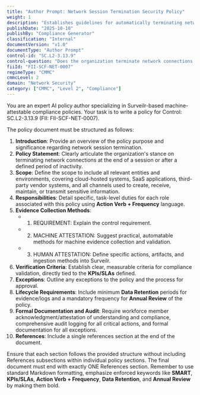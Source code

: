 ```yaml
---
title: "Author Prompt: Network Session Termination Security Policy"
weight: 1
description: "Establishes guidelines for automatically terminating network sessions to enhance security and reduce unauthorized access risks."
publishDate: "2025-10-10"
publishBy: "Compliance Generator"
classification: "Internal"
documentVersion: "v1.0"
documentType: "Author Prompt"
control-id: "SC.L2-3.13.9"
control-question: "Does the organization terminate network connections at the end of a session or after an organization-defined time period of inactivity?"
fiiId: "FII-SCF-NET-0007"
regimeType: "CMMC"
cmmcLevel: 2
domain: "Network Security"
category: ["CMMC", "Level 2", "Compliance"]
---
```


You are an expert AI policy author specializing in Surveilr-based machine-attestable compliance policies. Your task is to write a policy for Control: SC.L2-3.13.9 (FII: FII-SCF-NET-0007). 

The policy document must be structured as follows:

1. **Introduction**: Provide an overview of the policy purpose and significance regarding network session termination.
2. **Policy Statement**: Clearly articulate the organization's stance on terminating network connections at the end of a session or after a defined period of inactivity.
3. **Scope**: Define the scope to include all relevant entities and environments, covering cloud-hosted systems, SaaS applications, third-party vendor systems, and all channels used to create, receive, maintain, or transmit sensitive information.
4. **Responsibilities**: Detail specific, task-level duties for each role associated with this policy using **Action Verb + Frequency** language.
5. **Evidence Collection Methods**: 
   - 1. REQUIREMENT: Explain the control requirement.
   - 2. MACHINE ATTESTATION: Suggest practical, automatable methods for machine evidence collection and validation.
   - 3. HUMAN ATTESTATION: Define specific actions, artifacts, and ingestion methods into Surveilr.
6. **Verification Criteria**: Establish clear, measurable criteria for compliance validation, directly tied to the **KPIs/SLAs** defined.
7. **Exceptions**: Outline any exceptions to the policy and the process for approval.
8. **Lifecycle Requirements**: Include minimum **Data Retention** periods for evidence/logs and a mandatory frequency for **Annual Review** of the policy.
9. **Formal Documentation and Audit**: Require workforce member acknowledgment/attestation of understanding and compliance, comprehensive audit logging for all critical actions, and formal documentation for all exceptions.
10. **References**: Include a single references section at the end of the document. 

Ensure that each section follows the provided structure without including References subsections within individual policy sections. The final document must end with exactly ONE References section. Remember to use standard Markdown formatting, emphasize enforced keywords like **SMART**, **KPIs/SLAs**, **Action Verb + Frequency**, **Data Retention**, and **Annual Review** by making them bold.